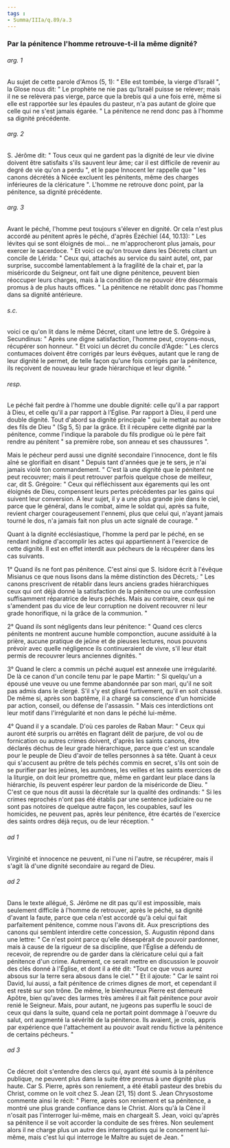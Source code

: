 ```yaml
---
tags : 
- Summa/IIIa/q.89/a.3
---
```


### Par la pénitence l'homme retrouve-t-il la même dignité?

###### arg. 1
Au sujet de cette parole d'Amos (5, 1): " Elle est tombée, la vierge d'Israël ", la Glose nous dit: " Le prophète ne nie pas qu'Israël puisse se relever; mais il ne se relèvera pas vierge, parce que la brebis qui a une fois erré, même si elle est rapportée sur les épaules du pasteur, n'a pas autant de gloire que celle qui ne s'est jamais égarée. " La pénitence ne rend donc pas à l'homme sa dignité précédente. 

###### arg. 2
S. Jérôme dit: " Tous ceux qui ne gardent pas la dignité de leur vie divine doivent être satisfaits s'ils sauvent leur âme; car il est difficile de revenir au degré de vie qu'on a perdu ", et le pape Innocent Ier rappelle que " les canons décrétés à Nicée excluent les pénitents, même des charges inférieures de la cléricature ". L'homme ne retrouve donc point, par la pénitence, sa dignité précédente. 

###### arg. 3
Avant le péché, l'homme peut toujours s'élever en dignité. Or cela n'est plus accordé au pénitent après le péché, d'après Ézéchiel (44, 10.13): " Les lévites qui se sont éloignés de moi... ne m'approcheront plus jamais, pour exercer le sacerdoce. " Et voici ce qu'on trouve dans les Décrets citant un concile de Lérida: " Ceux qui, attachés au service du saint autel, ont, par surprise, succombé lamentablement à la fragilité de la chair et, par la miséricorde du Seigneur, ont fait une digne pénitence, peuvent bien réoccuper leurs charges, mais à la condition de ne pouvoir être désormais promus à de plus hauts offices. " La pénitence ne rétablit donc pas l'homme dans sa dignité antérieure. 

###### s.c.
voici ce qu'on lit dans le même Décret, citant une lettre de S. Grégoire à Secundinus: " Après une digne satisfaction, l'homme peut, croyons-nous, récupérer son honneur. " Et voici un décret du concile d'Agde: " Les clercs contumaces doivent être corrigés par leurs évêques, autant que le rang de leur dignité le permet, de telle façon qu'une fois corrigés par la pénitence, ils reçoivent de nouveau leur grade hiérarchique et leur dignité. " 

###### resp.
Le péché fait perdre à l'homme une double dignité: celle qu'il a par rapport à Dieu, et celle qu'il a par rapport à l’Église. Par rapport à Dieu, il perd une double dignité. Tout d'abord sa dignité principale " qui le mettait au nombre des fils de Dieu " (Sg 5, 5) par la grâce. Et il récupère cette dignité par la pénitence, comme l'indique la parabole du fils prodigue où le père fait rendre au pénitent " sa première robe, son anneau et ses chaussures ". 

Mais le pécheur perd aussi une dignité secondaire l'innocence, dont le fils aîné se glorifiait en disant " Depuis tant d'années que je te sers, je n'ai jamais violé ton commandement. " C'est là une dignité que le pénitent ne peut recouvrer; mais il peut retrouver parfois quelque chose de meilleur, car, dit S. Grégoire: " Ceux qui réfléchissent aux égarements qui les ont éloignés de Dieu, compensent leurs pertes précédentes par les gains qui suivent leur conversion. A leur sujet, il y a une plus grande joie dans le ciel, parce que le général, dans le combat, aime le soldat qui, après sa fuite, revient charger courageusement l'ennemi, plus que celui qui, n'ayant jamais tourné le dos, n'a jamais fait non plus un acte signalé de courage. " 

Quant à la dignité ecclésiastique, l'homme la perd par le péché, en se rendant indigne d'accomplir les actes qui appartiennent à l'exercice de cette dignité. Il est en effet interdit aux pécheurs de la récupérer dans les cas suivants. 

1° Quand ils ne font pas pénitence. C'est ainsi que S. Isidore écrit à l'évêque Misianus ce que nous lisons dans la même distinction des Décrets,: " Les canons prescrivent de rétablir dans leurs anciens grades hiérarchiques ceux qui ont déjà donné la satisfaction de la pénitence ou une confession suffisamment réparatrice de leurs péchés. Mais au contraire, ceux qui ne s'amendent pas du vice de leur corruption ne doivent recouvrer ni leur grade honorifique, ni la grâce de la communion. " 

2° Quand ils sont négligents dans leur pénitence: " Quand ces clercs pénitents ne montrent aucune humble componction, aucune assiduité à la prière, aucune pratique de jeûne et de pieuses lectures, nous pouvons prévoir avec quelle négligence ils continueraient de vivre, s'il leur était permis de recouvrer leurs anciennes dignités. " 

3° Quand le clerc a commis un péché auquel est annexée une irrégularité. De là ce canon d'un concile tenu par le pape Martin: " Si quelqu'un a épousé une veuve ou une femme abandonnée par son mari, qu'il ne soit pas admis dans le clergé. S'il s'y est glissé furtivement, qu'il en soit chassé. De même si, après son baptême, il a chargé sa conscience d'un homicide par action, conseil, ou défense de l'assassin. " Mais ces interdictions ont leur motif dans l'irrégularité et non dans le péché lui-même. 

4° Quand il y a scandale. D'où ces paroles de Raban Maur: " Ceux qui auront été surpris ou arrêtés en flagrant délit de parjure, de vol ou de fornication ou autres crimes doivent, d'après les saints canons, être déclarés déchus de leur grade hiérarchique, parce que c'est un scandale pour le peuple de Dieu d'avoir de telles personnes à sa tête. Quant à ceux qui s'accusent au prêtre de tels péchés commis en secret, s'ils ont soin de se purifier par les jeûnes, les aumônes, les veilles et les saints exercices de la liturgie, on doit leur promettre que, même en gardant leur place dans la hiérarchie, ils peuvent espérer leur pardon de la miséricorde de Dieu. " C'est ce que nous dit aussi la décrétale sur la qualité des ordinands: " Si les crimes reprochés n'ont pas été établis par une sentence judiciaire ou ne sont pas notoires de quelque autre façon, les coupables, sauf les homicides, ne peuvent pas, après leur pénitence, être écartés de l'exercice des saints ordres déjà reçus, ou de leur réception. " 

###### ad 1
Virginité et innocence ne peuvent, ni l'une ni l'autre, se récupérer, mais il s'agit là d'une dignité secondaire au regard de Dieu. 

###### ad 2
Dans le texte allégué, S. Jérôme ne dit pas qu'il est impossible, mais seulement difficile à l'homme de retrouver, après le péché, sa dignité d'avant la faute, parce que cela n'est accordé qu'à celui qui fait parfaitement pénitence, comme nous l'avons dit. Aux prescriptions des canons qui semblent interdire cette concession, S. Augustin répond dans une lettre: " Ce n'est point parce qu'elle désespérait de pouvoir pardonner, mais à cause de la rigueur de sa discipline, que l’Église a défendu de recevoir, de reprendre ou de garder dans la cléricature celui qui a fait pénitence d'un crime. Autrement, ce serait mettre en discussion le pouvoir des clés donné à l'Église, et dont il a été dit: "Tout ce que vous aurez absous sur la terre sera absous dans le ciel." " Et il ajoute: " Car le saint roi David, lui aussi, a fait pénitence de crimes dignes de mort, et cependant il est resté sur son trône. De même, le bienheureux Pierre est demeuré Apôtre, bien qu'avec des larmes très amères il ait fait pénitence pour avoir renié le Seigneur. Mais, pour autant, ne jugeons pas superflu le souci de ceux qui dans la suite, quand cela ne portait point dommage à l'oeuvre du salut, ont augmenté la sévérité de la pénitence. Ils avaient, je crois, appris par expérience que l'attachement au pouvoir avait rendu fictive la pénitence de certains pécheurs. " 

###### ad 3
Ce décret doit s'entendre des clercs qui, ayant été soumis à la pénitence publique, ne peuvent plus dans la suite être promus à une dignité plus haute. Car S. Pierre, après son reniement, a été établi pasteur des brebis du Christ, comme on le voit chez S. Jean (21, 15) dont S. Jean Chrysostome commente ainsi le récit: " Pierre, après son reniement et sa pénitence, a montré une plus grande confiance dans le Christ. Alors qu'à la Cène il n'osait pas l'interroger lui-même, mais en chargeait S. Jean, voici qu'après sa pénitence il se voit accorder la conduite de ses frères. Non seulement alors il ne charge plus un autre des interrogations qui le concernent lui-même, mais c'est lui qui interroge le Maître au sujet de Jean. " 

